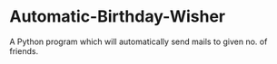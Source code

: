 # Automatic-Birthday-Wisher
A Python program which will automatically send mails to given no. of friends.
